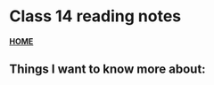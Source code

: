 # Class 14 reading notes

#### [HOME](https://cesarderio.github.io/reading-notes/)


## Things I want to know more about:
